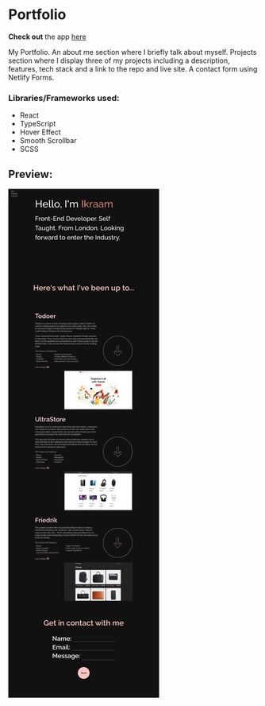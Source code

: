 # Portfolio

**Check out** the app [here](https://ikraam-portfolio.netlify.app/)

My Portfolio. An about me section where I briefly talk about myself. Projects section where I display three of my projects including a description, features, tech stack and a link to the repo and live site. A contact form using Netlify Forms.

### Libraries/Frameworks used:

- React
- TypeScript
- Hover Effect
- Smooth Scrollbar
- SCSS

## Preview:

![Preview](/preview.webp)
